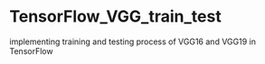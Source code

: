 # TensorFlow_VGG_train_test
implementing training and testing process of VGG16 and VGG19 in TensorFlow
